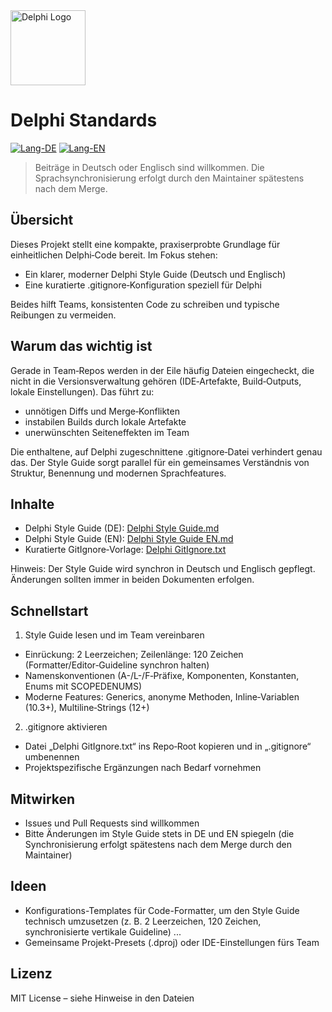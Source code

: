 <div align="left">
  <a href="https://www.embarcadero.com/products/delphi">
    <img src="https://commons.wikimedia.org/wiki/Special:FilePath/Delphi_Logo_12.svg" alt="Delphi Logo" width="120" />
  </a>
</div>


# Delphi Standards

[![Lang-DE](https://img.shields.io/badge/lang-DE-blue.svg)](README.de.md) [![Lang-EN](https://img.shields.io/badge/lang-EN-lightgrey.svg)](README.md)

> Beiträge in Deutsch oder Englisch sind willkommen. Die Sprachsynchronisierung erfolgt durch den Maintainer spätestens nach dem Merge.

## Übersicht

Dieses Projekt stellt eine kompakte, praxiserprobte Grundlage für einheitlichen Delphi‑Code bereit. Im Fokus stehen:

- Ein klarer, moderner Delphi Style Guide (Deutsch und Englisch)
- Eine kuratierte .gitignore‑Konfiguration speziell für Delphi

Beides hilft Teams, konsistenten Code zu schreiben und typische Reibungen zu vermeiden.

## Warum das wichtig ist

Gerade in Team‑Repos werden in der Eile häufig Dateien eingecheckt, die nicht in die Versionsverwaltung gehören (IDE‑Artefakte, Build‑Outputs, lokale Einstellungen). Das führt zu:

- unnötigen Diffs und Merge‑Konflikten
- instabilen Builds durch lokale Artefakte
- unerwünschten Seiteneffekten im Team

Die enthaltene, auf Delphi zugeschnittene .gitignore‑Datei verhindert genau das. Der Style Guide sorgt parallel für ein gemeinsames Verständnis von Struktur, Benennung und modernen Sprachfeatures.

## Inhalte

- Delphi Style Guide (DE): [Delphi Style Guide.md](Delphi%20Style%20Guide.md)
- Delphi Style Guide (EN): [Delphi Style Guide EN.md](Delphi%20Style%20Guide%20EN.md)
- Kuratierte GitIgnore‑Vorlage: [Delphi GitIgnore.txt](Delphi%20GitIgnore.txt)

Hinweis: Der Style Guide wird synchron in Deutsch und Englisch gepflegt. Änderungen sollten immer in beiden Dokumenten erfolgen.

## Schnellstart

1) Style Guide lesen und im Team vereinbaren
- Einrückung: 2 Leerzeichen; Zeilenlänge: 120 Zeichen (Formatter/Editor‑Guideline synchron halten)
- Namenskonventionen (A-/L-/F‑Präfixe, Komponenten, Konstanten, Enums mit SCOPEDENUMS)
- Moderne Features: Generics, anonyme Methoden, Inline‑Variablen (10.3+), Multiline‑Strings (12+)

2) .gitignore aktivieren
- Datei „Delphi GitIgnore.txt“ ins Repo‑Root kopieren und in „.gitignore“ umbenennen
- Projektspezifische Ergänzungen nach Bedarf vornehmen

## Mitwirken

- Issues und Pull Requests sind willkommen
- Bitte Änderungen im Style Guide stets in DE und EN spiegeln (die Synchronisierung erfolgt spätestens nach dem Merge durch den Maintainer)

## Ideen

- Konfigurations-Templates für Code-Formatter, um den Style Guide technisch umzusetzen (z. B. 2 Leerzeichen, 120 Zeichen, synchronisierte vertikale Guideline) ...
- Gemeinsame Projekt-Presets (.dproj) oder IDE-Einstellungen fürs Team

## Lizenz

MIT License – siehe Hinweise in den Dateien

